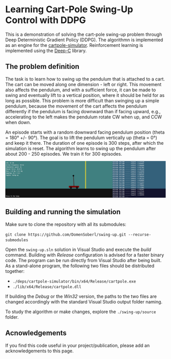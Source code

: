 # Learning Cart-Pole Swing-Up Control with DDPG

This is a demonstration of solving the cart-pole swing-up problem through Deep Deterministic Gradient Policy (DDPG). The algorithmn is implemented as an engine for the [cartpole-simulator](https://github.com/DomenSoberl/cartpole-simulator). Reinforcement learning is implemented using the [Deep-C](https://github.com/DomenSoberl/deep-c) library.

## The problem definition

The task is to learn how to swing up the pendulum that is attached to a cart. The cart can be moved along one dimension - left or right. This movement also affects the pendulum, and with a sufficient force, it can be made to swing and eventually lift to a vertical position, where it should be held for as long as possible. This problem is more difficult than swinging up a simple pendulum, because the movement of the cart affects the pendulum differently if the pendulum is facing downward than if facing upward, e.g., accelerating to the left makes the pendulum rotate CW when up, and CCW when down.

An episode starts with a random downward facing pendulum position (theta = 180° +/- 90°). The goal is to lift the pendulum vertically up (theta = 0°) and keep it there. The duration of one episode is 300 steps, after which the simulation is reset. The algorithm learns to swing up the pendulum after about 200 - 250 episodes. We train it for 300 episodes.

![swing-up](swing-up.png)

## Building and running the simulation

Make sure to clone the repository with all its submodules:

`git clone https://github.com/DomenSoberl/swing-up.git --recurse-submodules`

Open the `swing-up.sln` solution in Visual Studio and execute the *build* command. Building with *Release* configuration is advised for a faster binary code. The program can be run directly from Visual Studio after being built. As a stand-alone program, the following two files should be distributed together:

- `./deps/cartpole-simulator/bin/x64/Release/cartpole.exe`
- `./lib/x64/Release/cartpole.dll`

If building the *Debug* or the *Win32* version, the paths to the two files are changed accordingly with the standard Visual Studio output folder naming.

To study the algorithm or make changes, explore the `./swing-up/source` folder.

## Acnowledgements

If you find this code useful in your project/publication, please add an acknowledgements to this page.